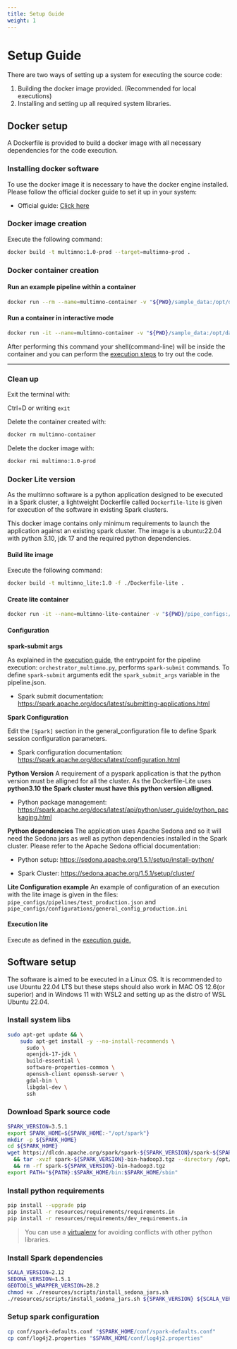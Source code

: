 ```yaml
---
title: Setup Guide
weight: 1
---
```

# Setup Guide

There are two ways of setting up a system for executing the source code:  
  1) Building the docker image provided. (Recommended for local executions)  
  2) Installing and setting up all required system libraries.  

## Docker setup

A Dockerfile is provided to build a docker image with all necessary dependencies for the code execution.

### Installing docker software

To use the docker image it is necessary to have the docker engine installed. Please follow the official docker 
guide to set it up in your system:
-  Official guide: [Click here](https://docs.docker.com/engine/install/)

### Docker image creation

Execute the following command:
```bash
docker build -t multimno:1.0-prod --target=multimno-prod .
```

### Docker container creation

#### Run an example pipeline within a container
```bash
docker run --rm --name=multimno-container -v "${PWD}/sample_data:/opt/data" -v "${PWD}/pipe_configs:/opt/app/pipe_configs" multimno:1.0-prod pipe_configs/pipelines/pipeline.json
```

#### Run a container in interactive mode
```bash
docker run -it --name=multimno-container -v "${PWD}/sample_data:/opt/data" -v "${PWD}/pipe_configs:/opt/app/pipe_configs" --entrypoint=bash multimno:1.0-prod 
```

After performing this command your shell(command-line) will be inside the container and you can perform 
the [execution steps](./execution.md) to try out the code.

---

### Clean up
Exit the terminal with:

Ctrl+D or writing `exit`

Delete the container created with:
```bash
docker rm multimno-container
```

Delete the docker image with:
```bash
docker rmi multimno:1.0-prod
```

### Docker Lite version

As the multimno software is a python application designed to be executed in a Spark cluster, a lightweight Dockerfile called `Dockerfile-lite` is given for execution of the software in existing Spark clusters.

This docker image contains only minimum requirements to launch the application against an existing spark cluster. The image is a ubuntu:22.04 with python 3.10, jdk 17 and the required python dependencies.

#### Build lite image

Execute the following command:
```bash
docker build -t multimno_lite:1.0 -f ./Dockerfile-lite .
```

#### Create lite container

```bash
docker run -it --name=multimno-lite-container -v "${PWD}/pipe_configs:/opt/app/pipe_configs" multimno_lite:1.0 bash
```

#### Configuration

**spark-submit args**

As explained in the [execution guide](execution.md), the entrypoint for the pipeline execution: `orchestrator_multimno.py`, performs `spark-submit` commands. To define `spark-submit` arguments edit the `spark_submit_args` variable in the pipeline.json.

- Spark submit documentation: https://spark.apache.org/docs/latest/submitting-applications.html

**Spark Configuration**

Edit the `[Spark]` section in the general_configuration file to define Spark session configuration parameters.

- Spark configuration documentation: https://spark.apache.org/docs/latest/configuration.html

**Python Version**
A requirement of a pyspark application is that the python version must be alligned for all the cluster. As the Dockerfile-Lite uses **python3.10 the Spark cluster must have this python version alligned.**

- Python package management: https://spark.apache.org/docs/latest/api/python/user_guide/python_packaging.html

**Python dependencies**
The application uses Apache Sedona and so it will need the Sedona jars as well as python dependencies installed in the Spark cluster. Please refer to the Apache Sedona official documentation: 

- Python setup: https://sedona.apache.org/1.5.1/setup/install-python/

- Spark Cluster: https://sedona.apache.org/1.5.1/setup/cluster/

**Lite Configuration example**
An example of configuration of an execution with the lite image is given in the files: `pipe_configs/pipelines/test_production.json` and `pipe_configs/configurations/general_config_production.ini`

#### Execution lite

Execute as defined in the [execution guide.](execution.md)

## Software setup

The software is aimed to be executed in a Linux OS. It is recommended to use Ubuntu 22.04 LTS but these steps should also work in MAC OS 12.6(or superior) and in Windows 11 with WSL2 and setting up as the distro of WSL Ubuntu 22.04.

### Install system libs

```bash
sudo apt-get update && \
    sudo apt-get install -y --no-install-recommends \
      sudo \
      openjdk-17-jdk \
      build-essential \
      software-properties-common \
      openssh-client openssh-server \
      gdal-bin \
      libgdal-dev \
      ssh
```


### Download Spark source code

```bash
SPARK_VERSION=3.5.1
export SPARK_HOME=${SPARK_HOME:-"/opt/spark"}
mkdir -p ${SPARK_HOME}
cd ${SPARK_HOME}
wget https://dlcdn.apache.org/spark/spark-${SPARK_VERSION}/spark-${SPARK_VERSION}-bin-hadoop3.tgz \
  && tar -xvzf spark-${SPARK_VERSION}-bin-hadoop3.tgz --directory /opt/spark --strip-components 1 \
  && rm -rf spark-${SPARK_VERSION}-bin-hadoop3.tgz
export PATH="${PATH}:$SPARK_HOME/bin:$SPARK_HOME/sbin"
```

### Install python requirements

```bash
pip install --upgrade pip
pip install -r resources/requirements/requirements.in
pip install -r resources/requirements/dev_requirements.in
```

> You can use a [virtualenv](https://virtualenv.pypa.io/en/latest/) for avoiding conflicts with other python libraries.

### Install Spark dependencies

```bash
SCALA_VERSION=2.12
SEDONA_VERSION=1.5.1
GEOTOOLS_WRAPPER_VERSION=28.2
chmod +x ./resources/scripts/install_sedona_jars.sh
./resources/scripts/install_sedona_jars.sh ${SPARK_VERSION} ${SCALA_VERSION} ${SEDONA_VERSION} ${GEOTOOLS_WRAPPER_VERSION} 
```

### Setup spark configuration

```bash
cp conf/spark-defaults.conf "$SPARK_HOME/conf/spark-defaults.conf"
cp conf/log4j2.properties "$SPARK_HOME/conf/log4j2.properties"
```
